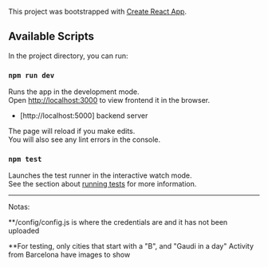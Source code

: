 This project was bootstrapped with [Create React App](https://github.com/facebook/create-react-app).


## Available Scripts

In the project directory, you can run:

### `npm run dev`

Runs the app in the development mode.<br />
Open [http://localhost:3000](http://localhost:3000) to view frontend it in the browser.
- [http://localhost:5000] backend server

The page will reload if you make edits.<br />
You will also see any lint errors in the console.

### `npm test`

Launches the test runner in the interactive watch mode.<br />
See the section about [running tests](https://facebook.github.io/create-react-app/docs/running-tests) for more information.

----
Notas:

**/config/config.js is where the credentials are and it has not been uploaded

**For testing, only cities that start with a "B", and "Gaudi in a day" Activity from Barcelona have images to show  



